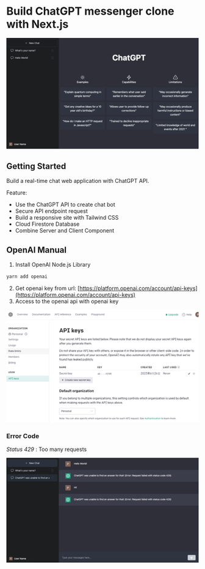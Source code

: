 # Build ChatGPT messenger clone with Next.js

<img src="doc/home_snapshot.png" style="max-width: 100%;">

## Getting Started

Build a real-time chat web application with ChatGPT API. 

Feature:
* Use the ChatGPT API to create chat bot
* Secure API endpoint request
* Build a responsive site with Tailwind CSS
* Cloud Firestore Database
* Combine Server and Client Component

## OpenAI Manual

1. Install OpenAI Node.js Library
```bash
yarn add openai
```
2. Get openai key from url: [https://platform.openai.com/account/api-keys](https://platform.openai.com/account/api-keys)
3. Access to the openai api with openai key
<img src="doc/openai_api_keys_screen.png" style="max-width: 100%;">

### Error Code

*Status 429* : Too many requests 

<img src="doc/status429_snapshot.png" style="max-width: 100%;">

